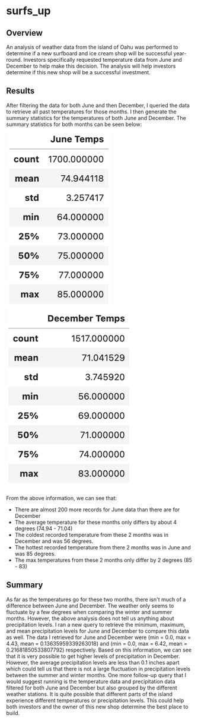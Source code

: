# surfs_up
## Overview
  An analysis of weather data from the island of Oahu was performed to determine if a new surfboard and ice cream shop will be successful year-round. Investors specifically requested temperature data from June and December to help make this decision. The analysis will help investors determine if this new shop will be a successful investment. 
## Results
After filtering the data for both June and then December, I queried the data to retrieve all past temperatures for those months. I then generate the summary statistics for the temperatures of both June and December. The summary statistics for both months can be seen below:

![This is an image](https://github.com/dsilvaggio/surfs_up/blob/main/Resources/Screen%20Shot%202022-04-18%20at%205.40.49%20PM.png)
![This is an image](https://github.com/dsilvaggio/surfs_up/blob/main/Resources/Screen%20Shot%202022-04-18%20at%205.40.59%20PM.png)

From the above information, we can see that:
  - There are almost 200 more records for June data than there are for December
  - The average temperature for these months only differs by about 4 degrees (74.94 - 71.04)
  - The coldest recorded temperature from these 2 months was in December and was 56 degrees. 
  - The hottest recorded temperature from there 2 months was in June and was 85 degrees.
  - The max temperatures from these 2 months only differ by 2 degrees (85 - 83)
 
 ## Summary
 As far as the temperatures go for these two months, there isn't much of a difference between June and December. The weather only seems to fluctuate by a few degrees when comparing the winter and summer months. However, the above analysis does not tell us anything about precipitation levels. I ran a new query to retrieve the minimum, maximum, and mean precipitation levels for June and December to compare this data as well. The data I retrieved for June and December were (min = 0.0, max = 4.43, mean = 0.13635959339263018) and (min = 0.0, max = 6.42, mean = 0.21681850533807792) respectively. Based on this information, we can see that it is very possible to get higher levels of precipitation in December. However, the average precipitation levels are less than 0.1 inches apart which could tell us that there is not a large fluctuation in precipitation levels between the summer and winter months. One more follow-up query that I would suggest running is the temperature data and precipitation data filtered for both June and December but also grouped by the different weather stations. It is quite possible that different parts of the island experience different temperatures or precipitation levels. This could help both investors and the owner of this new shop determine the best place to build. 
